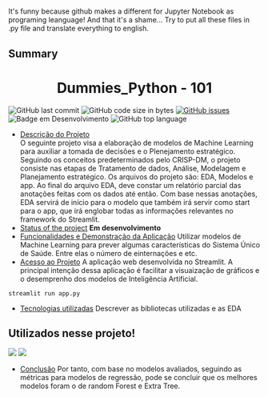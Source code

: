 # 

It's funny because github makes a different for Jupyter Notebook as programing leanguage!
And that it's a shame... Try to put all these files in .py file and translate everything to english. 
## Summary 

<!-- ![descrição da imagem](url da imagem gerado pelo serviço de hospedagem ou GitHub)-->
 <h1 align ="center"> Dummies_Python - 101 </h1>
 
![GitHub last commit](https://img.shields.io/github/last-commit/MEziliano/Dummies_Python?style=for-the-badge)
![GitHub code size in bytes](https://img.shields.io/github/languages/code-size/MEziliano/Dummies_Python?style=for-the-badge)
[![GitHub issues](https://img.shields.io/github/issues/MEziliano/Dummies_Python?style=for-the-badge)](https://github.com/MEziliano/regressao-internacao_SUS/issues)
![Badge em Desenvolvimento](http://img.shields.io/static/v1?label=STATUS&message=EM%20DESENVOLVIMENTO&color=GREEN&style=for-the-badge)
![GitHub top language](https://img.shields.io/github/languages/top/MEziliano/Dummies_Python?style=for-the-badge)

<!--<details><summary>Projeto</summary> -->
<p>
 
* [Descrição do Projeto](#Description) <br>
O seguinte projeto visa a elaboração de modelos de Machine Learning para auxiliar a tomada de decisões e o Plenejamento estratégico. Seguindo os conceitos predeterminados pelo CRISP-DM, o projeto consiste nas etapas de Tratamento de dados, Análise, Modelagem e Planejamento estratégico. Os arquivos do projeto são: EDA, Modelos e app. Ao final do arquivo EDA, deve constar um relatório parcial das anotações feitas com os dados até então. Com base nessas anotações, EDA servirá de início para o modelo que também irá servir como start para o app, que irá englobar todas as informações relevantes no framework do Streamlit.
* [Status of the project](#status-do-Projeto)
**Em desenvolvimento**
* [Funcionalidades e Demonstração da Aplicação](#funcionalidades-e-demonstração-da-aplicação)
 Utilizar modelos de Machine Learning para prever algumas características do Sistema Único de Saúde. Entre elas o número de einternações e etc.  
* [Acesso ao Projeto](#acesso-ao-projeto)
A aplicação web desenvolvida no Streamlit. A principal intenção dessa aplicação é facilitar a visuaização de gráficos e o desemprenho dos modelos de Inteligência Artificial. 
 

```
streamlit run app.py 
```
 
 
* [Tecnologias utilizadas](#tecnologias-utilizadas)
 Descrever as bibliotecas utilizadas e as EDA
 
<h2> Utilizados nesse projeto! </h2>
<div>
<img src="https://img.shields.io/badge/Python-FFD43B?style=for-the-badge&logo=python&logoColor=darkgreen" target="_blank">
<img src="https://img.shields.io/badge/Visual_Studio_Code-0078D4?style=for-the-badge&logo=visual%20studio%20code&logoColor=white" target="_blank">
<!--  
<img src="https://img.shields.io/badge/conda-342B029.svg?&style=for-the-badge&logo=anaconda&logoColor=white" target="_blank"></a>
<img src="https://img.shields.io/badge/Jupyter-F37626.svg?&style=for-the-badge&logo=Jupyter&logoColor=white" target="_blank"></a>

<img src="https://img.shields.io/badge/Pandas-2C2D72?style=for-the-badge&logo=pandas&logoColor=white" target="_blank">
<img src="https://img.shields.io/badge/Numpy-777BB4?style=for-the-badge&logo=numpy&logoColor=white" target="_blank">
<img src="https://img.shields.io/badge/Plotly-239120?style=for-the-badge&logo=plotly&logoColor=white" target="_blank">
<img src="https://img.shields.io/badge/scikit_learn-F7931E?style=for-the-badge&logo=scikit-learn&logoColor=white" target="_blank"> 
<a href="https://docs.streamlit.io/library/get-started/main-concepts"><img src="https://img.shields.io/badge/Streamlit-FF4B4B?style=for-the-badge&logo=Streamlit&logoColor=white" target="_blank"></a> -->
</div>
 
* [Conclusão](#conclusão)
Por tanto, com base no modelos avaliados, seguindo as métricas para modelos de regressão, pode se concluir que os melhores modelos foram o de random Forest e Extra Tree.  
  
</p>
</details>


